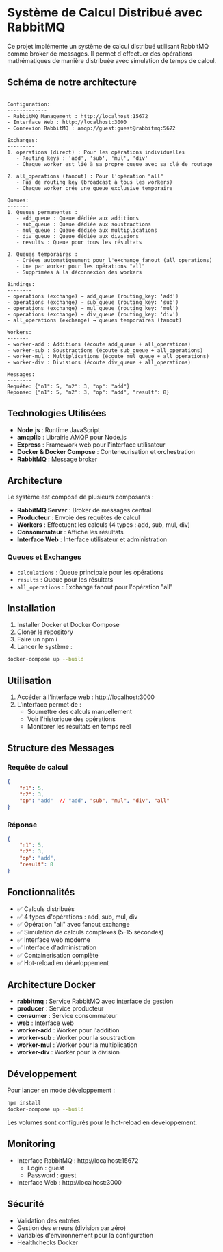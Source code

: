 # Système de Calcul Distribué avec RabbitMQ

Ce projet implémente un système de calcul distribué utilisant RabbitMQ comme broker de messages. Il permet d'effectuer des opérations mathématiques de manière distribuée avec simulation de temps de calcul.

## Schéma de notre architecture

```

Configuration:
-------------
- RabbitMQ Management : http://localhost:15672
- Interface Web : http://localhost:3000
- Connexion RabbitMQ : amqp://guest:guest@rabbitmq:5672

Exchanges:
---------
1. operations (direct) : Pour les opérations individuelles
   - Routing keys : 'add', 'sub', 'mul', 'div'
   - Chaque worker est lié à sa propre queue avec sa clé de routage

2. all_operations (fanout) : Pour l'opération "all"
   - Pas de routing key (broadcast à tous les workers)
   - Chaque worker crée une queue exclusive temporaire

Queues:
-------
1. Queues permanentes :
   - add_queue : Queue dédiée aux additions
   - sub_queue : Queue dédiée aux soustractions
   - mul_queue : Queue dédiée aux multiplications
   - div_queue : Queue dédiée aux divisions
   - results : Queue pour tous les résultats

2. Queues temporaires :
   - Créées automatiquement pour l'exchange fanout (all_operations)
   - Une par worker pour les opérations "all"
   - Supprimées à la déconnexion des workers

Bindings:
--------
- operations (exchange) → add_queue (routing_key: 'add')
- operations (exchange) → sub_queue (routing_key: 'sub')
- operations (exchange) → mul_queue (routing_key: 'mul')
- operations (exchange) → div_queue (routing_key: 'div')
- all_operations (exchange) → queues temporaires (fanout)

Workers:
-------
- worker-add : Additions (écoute add_queue + all_operations)
- worker-sub : Soustractions (écoute sub_queue + all_operations)
- worker-mul : Multiplications (écoute mul_queue + all_operations)
- worker-div : Divisions (écoute div_queue + all_operations)

Messages:
--------
Requête: {"n1": 5, "n2": 3, "op": "add"}
Réponse: {"n1": 5, "n2": 3, "op": "add", "result": 8}
```

## Technologies Utilisées

- **Node.js** : Runtime JavaScript
- **amqplib** : Librairie AMQP pour Node.js
- **Express** : Framework web pour l'interface utilisateur
- **Docker & Docker Compose** : Conteneurisation et orchestration
- **RabbitMQ** : Message broker

## Architecture

Le système est composé de plusieurs composants :

- **RabbitMQ Server** : Broker de messages central
- **Producteur** : Envoie des requêtes de calcul
- **Workers** : Effectuent les calculs (4 types : add, sub, mul, div)
- **Consommateur** : Affiche les résultats
- **Interface Web** : Interface utilisateur et administration

### Queues et Exchanges

- `calculations` : Queue principale pour les opérations
- `results` : Queue pour les résultats
- `all_operations` : Exchange fanout pour l'opération "all"

## Installation

1. Installer Docker et Docker Compose
2. Cloner le repository
3. Faire un npm i
4. Lancer le système :

```bash
docker-compose up --build
```

## Utilisation

1. Accéder à l'interface web : http://localhost:3000
2. L'interface permet de :
   - Soumettre des calculs manuellement
   - Voir l'historique des opérations
   - Monitorer les résultats en temps réel

## Structure des Messages

### Requête de calcul
```json
{
    "n1": 5,
    "n2": 3,
    "op": "add"  // "add", "sub", "mul", "div", "all"
}
```

### Réponse
```json
{
    "n1": 5,
    "n2": 3,
    "op": "add",
    "result": 8
}
```

## Fonctionnalités

- ✅ Calculs distribués
- ✅ 4 types d'opérations : add, sub, mul, div
- ✅ Opération "all" avec fanout exchange
- ✅ Simulation de calculs complexes (5-15 secondes)
- ✅ Interface web moderne
- ✅ Interface d'administration
- ✅ Containerisation complète
- ✅ Hot-reload en développement

## Architecture Docker

- **rabbitmq** : Service RabbitMQ avec interface de gestion
- **producer** : Service producteur
- **consumer** : Service consommateur
- **web** : Interface web
- **worker-add** : Worker pour l'addition
- **worker-sub** : Worker pour la soustraction
- **worker-mul** : Worker pour la multiplication
- **worker-div** : Worker pour la division

## Développement

Pour lancer en mode développement :
```bash
npm install
docker-compose up --build
```

Les volumes sont configurés pour le hot-reload en développement.

## Monitoring

- Interface RabbitMQ : http://localhost:15672
  - Login : guest
  - Password : guest
- Interface Web : http://localhost:3000

## Sécurité

- Validation des entrées
- Gestion des erreurs (division par zéro)
- Variables d'environnement pour la configuration
- Healthchecks Docker
